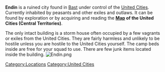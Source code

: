 **Endin** is a ruined city found in [Bast](Bast_(Zone).md "wikilink") under
control of the [United Cities](02%20-%20Projects%20&%20Wikis/Kenshi/Kenshi%20Wiki/Kenshi%20Wiki%20Template/United_Cities.md "wikilink"). Currently
inhabited by peasants and other exiles and outlaws. It can be found by
exploration or by acquiring and reading the **[Map](Maps.md "wikilink") of
the United Cities (Central Territories)**.

The only intact building is a storm house often occupied by a few
vagrants or exiles from the United Cities. They are fairly harmless and
unlikely to be hostile unless you are hostile to the United Cities
yourself. The camp beds inside are free for your squad to use. There are
few junk items located inside the building. ![](Endin.png "Endin.png")

[Category:Locations](Category:Locations "wikilink") [Category:United
Cities](Category:United_Cities "wikilink")